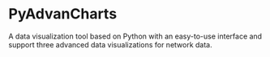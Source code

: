 # PyAdvanCharts
A data visualization tool based on Python with an easy-to-use interface and support three advanced data visualizations for  network data.
